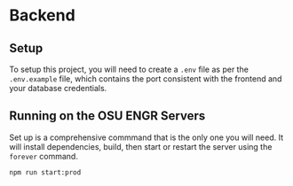 # Backend

## Setup

To setup this project, you will need to create a `.env` file as per the `.env.example` file, which contains the port consistent with the frontend and your database credentials.

## Running on the OSU ENGR Servers

Set up is a comprehensive commmand that is the only one you will need. It will install dependencies, build, then start or restart the server using the `forever` command.

```bash
npm run start:prod
```
